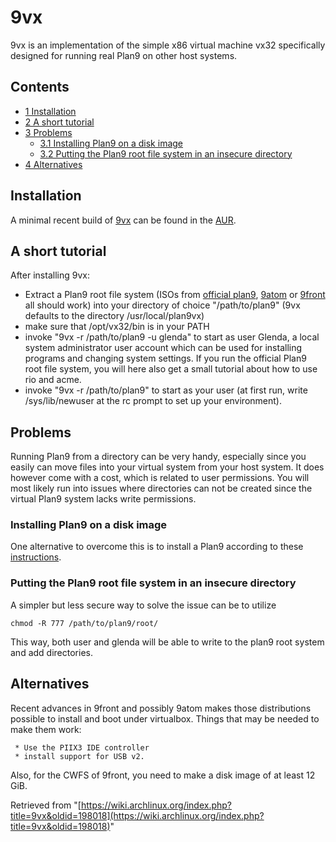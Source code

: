 # 9vx

9vx is an implementation of the simple x86 virtual machine vx32 specifically designed for running real Plan9 on other host systems.

## Contents

*   [1 Installation](#Installation)
*   [2 A short tutorial](#A_short_tutorial)
*   [3 Problems](#Problems)
    *   [3.1 Installing Plan9 on a disk image](#Installing_Plan9_on_a_disk_image)
    *   [3.2 Putting the Plan9 root file system in an insecure directory](#Putting_the_Plan9_root_file_system_in_an_insecure_directory)
*   [4 Alternatives](#Alternatives)

## Installation

A minimal recent build of [9vx](https://aur.archlinux.org/packages.php?ID=49816) can be found in the [AUR](/index.php/AUR "AUR").

## A short tutorial

After installing 9vx:

*   Extract a Plan9 root file system (ISOs from [official plan9](http://www.cs.bell-labs.com/plan9/index.html), [9atom](http://www.quanstro.net/plan9/9atom/) or [9front](http://code.google.com/p/plan9front/) all should work) into your directory of choice "/path/to/plan9" (9vx defaults to the directory /usr/local/plan9vx)
*   make sure that /opt/vx32/bin is in your PATH
*   invoke "9vx -r /path/to/plan9 -u glenda" to start as user Glenda, a local system administrator user account which can be used for installing programs and changing system settings. If you run the official Plan9 root file system, you will here also get a small tutorial about how to use rio and acme.
*   invoke "9vx -r /path/to/plan9" to start as your user (at first run, write /sys/lib/newuser at the rc prompt to set up your environment).

## Problems

Running Plan9 from a directory can be very handy, especially since you easily can move files into your virtual system from your host system. It does however come with a cost, which is related to user permissions. You will most likely run into issues where directories can not be created since the virtual Plan9 system lacks write permissions.

### Installing Plan9 on a disk image

One alternative to overcome this is to install a Plan9 according to these [instructions](http://9fans.net/archive/2010/10/14).

### Putting the Plan9 root file system in an insecure directory

A simpler but less secure way to solve the issue can be to utilize

```
chmod -R 777 /path/to/plan9/root/

```

This way, both user and glenda will be able to write to the plan9 root system and add directories.

## Alternatives

Recent advances in 9front and possibly 9atom makes those distributions possible to install and boot under virtualbox. Things that may be needed to make them work:

```
 * Use the PIIX3 IDE controller
 * install support for USB v2.

```

Also, for the CWFS of 9front, you need to make a disk image of at least 12 GiB.

Retrieved from "[https://wiki.archlinux.org/index.php?title=9vx&oldid=198018](https://wiki.archlinux.org/index.php?title=9vx&oldid=198018)"